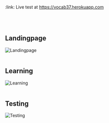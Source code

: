 <br>
:link: Live test at <a href="https://vocab37.herokuapp.com">https://vocab37.herokuapp.com</a>
<br>
<br>
<br>
<br>
<h2>Landingpage</h2>

![Landingpage](https://user-images.githubusercontent.com/20826671/116298933-5d2f0a00-a79d-11eb-8ef7-e131024a7ecb.PNG)
<br>
<br>
<h2>Learning</h2>

![Learning](https://user-images.githubusercontent.com/20826671/116300022-afbcf600-a79e-11eb-9e8d-17d7fef5da91.PNG)
<br>
<br>
<h2>Testing</h2>

![Testing](https://user-images.githubusercontent.com/20826671/116302588-a7b28580-a7a1-11eb-9df3-9b1887362f17.PNG)
